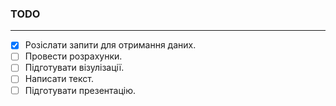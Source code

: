 ### TODO

---

- [x] Розіслати запити для отримання даних.
- [ ] Провести розрахунки.
- [ ] Підготувати візулізації.
- [ ] Написати текст.
- [ ] Підготувати презентацію.
